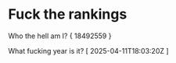 # Fuck the rankings

Who the hell am I?
{ 18492559 }

What fucking year is it?
[ 2025-04-11T18:03:20Z ]
